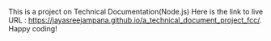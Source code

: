 This is a project on Technical Documentation(Node.js)
  Here is the link to live URL :    https://jayasreejampana.github.io/a_technical_document_project_fcc/.
Happy coding!

